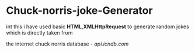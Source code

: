 # Chuck-norris-joke-Generator

int this i have used basic **HTML**,**XMLHttpRequest** to generate random jokes which is directly taken from

the internet chuck norris database - _api.icndb.com_
